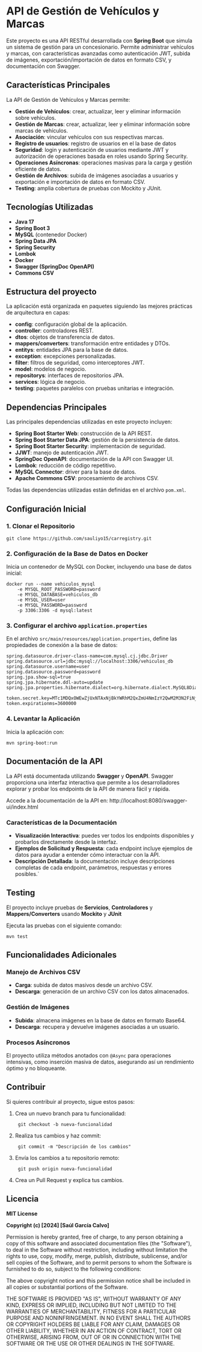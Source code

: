 # API de Gestión de Vehículos y Marcas

Este proyecto es una API RESTful desarrollada con **Spring Boot** que simula un sistema de gestión para un concesionario. Permite administrar vehículos y marcas, con características avanzadas como autenticación JWT, subida de imágenes, exportación/importación de datos en formato CSV, y documentación con Swagger.


## Características Principales

La API de Gestión de Vehículos y Marcas permite:

- **Gestión de Vehículos**: crear, actualizar, leer y eliminar información sobre vehículos.
- **Gestión de Marcas**: crear, actualizar, leer y eliminar información sobre marcas de vehículos.
- **Asociación**: vincular vehículos con sus respectivas marcas.
- **Registro de usuarios**: registro de usuarios en el la base de datos
- **Seguridad**: login y autenticación de usuarios mediante JWT y autorización de operaciones basada en roles usando Spring Security.
- **Operaciones Asíncronas**: operaciones masivas para la carga y gestión eficiente de datos.
- **Gestión de Archivos**: subida de imágenes asociadas a usuarios y exportación e importación de datos en formato CSV.
- **Testing**: amplia cobertura de pruebas con Mockito y JUnit.


## Tecnologías Utilizadas

- **Java 17**
- **Spring Boot 3**
- **MySQL** (contenedor Docker)
- **Spring Data JPA**
- **Spring Security**
- **Lombok**
- **Docker**
- **Swagger (SpringDoc OpenAPI)**
- **Commons CSV**


## Estructura del proyecto

La aplicación está organizada en paquetes siguiendo las mejores prácticas de arquitectura en capas:

- **config**: configuración global de la aplicación.
- **controller**: controladores REST.
- **dtos**: objetos de transferencia de datos.
- **mappers/converters**: transformación entre entidades y DTOs.
- **entitys**: entidades JPA para la base de datos.
- **exception**: excepciones personalizadas.
- **filter**: filtros de seguridad, como interceptores JWT.
- **model**: modelos de negocio.
- **repositorys**: interfaces de repositorios JPA.
- **services**: lógica de negocio.
- **testing**: paquetes paralelos con pruebas unitarias e integración.


## Dependencias Principales

Las principales dependencias utilizadas en este proyecto incluyen:

- **Spring Boot Starter Web**: construcción de la API REST.
- **Spring Boot Starter Data JPA**: gestión de la persistencia de datos.
- **Spring Boot Starter Security**: implementación de seguridad.
- **JJWT**: manejo de autenticación JWT.
- **SpringDoc OpenAPI**: documentación de la API con Swagger UI.
- **Lombok**: reducción de código repetitivo.
- **MySQL Connector**: driver para la base de datos.
- **Apache Commons CSV**: procesamiento de archivos CSV.

Todas las dependencias utilizadas están definidas en el archivo ``pom.xml``.


## Configuración Inicial

### 1. Clonar el Repositorio

    git clone https://github.com/sauliyo15/carregistry.git

### 2. Configuración de la Base de Datos en Docker

Inicia un contenedor de MySQL con Docker, incluyendo una base de datos inicial:

    docker run --name vehiculos_mysql 
        -e MYSQL_ROOT_PASSWORD=password 
        -e MYSQL_DATABASE=vehiculos_db
        -e MYSQL_USER=user
        -e MYSQL_PASSWORD=password
        -p 3306:3306 -d mysql:latest

### 3. Configurar el archivo ``application.properties``

En el archivo ``src/main/resources/application.properties``, define las propiedades de conexión a la base de datos:

    spring.datasource.driver-class-name=com.mysql.cj.jdbc.Driver
    spring.datasource.url=jdbc:mysql://localhost:3306/vehiculos_db
    spring.datasource.username=user
    spring.datasource.password=password
    spring.jpa.show-sql=true
    spring.jpa.hibernate.ddl-auto=update
    spring.jpa.properties.hibernate.dialect=org.hibernate.dialect.MySQL8Dialect

    token.secret.key=MTc1MDQxOWEwZjUxNTAxNjBkYWRhM2QxZmU4NmIzY2QwM2M3N2FiNjgyMTI5NjE0N2I0NDdiZmY2ZjQ0NWNkZDU1ZmY5NzNjMTRlYTc4NGJkZDE5YTMxMDcxMTU4NWFiZjc2Mzk2NmZmYTc4NGYyOGM2YTc2MGQxMjk5NjY1ZmE=
    token.expirationms=3600000

### 4. Levantar la Aplicación

Inicia la aplicación con:

    mvn spring-boot:run


## Documentación de la API

La API está documentada utilizando **Swagger** y **OpenAPI**. Swagger proporciona una interfaz interactiva que permite a los desarrolladores explorar y probar los endpoints de la API de manera fácil y rápida.

Accede a la documentación de la API en:
http://localhost:8080/swagger-ui/index.html

### Características de la Documentación

- **Visualización Interactiva**: puedes ver todos los endpoints disponibles y probarlos directamente desde la interfaz.
- **Ejemplos de Solicitud y Respuesta**: cada endpoint incluye ejemplos de datos para ayudar a entender cómo interactuar con la API.
- **Descripción Detallada**: la documentación incluye descripciones completas de cada endpoint, parámetros, respuestas y errores posibles.`


## Testing

El proyecto incluye pruebas de **Servicios**, **Controladores** y **Mappers/Converters** usando **Mockito** y **JUnit**

Ejecuta las pruebas con el siguiente comando:

    mvn test


## Funcionalidades Adicionales

### Manejo de Archivos CSV

- **Carga**: subida de datos masivos desde un archivo CSV.
- **Descarga**: generación de un archivo CSV con los datos almacenados.

### Gestión de Imágenes

- **Subida**: almacena imágenes en la base de datos en formato Base64.
- **Descarga**: recupera y devuelve imágenes asociadas a un usuario.

### Procesos Asíncronos

El proyecto utiliza métodos anotados con ``@Async`` para operaciones intensivas, como inserción masiva de datos, asegurando así un rendimiento óptimo y no bloqueante.


## Contribuir

Si quieres contribuir al proyecto, sigue estos pasos:

1. Crea un nuevo branch para tu funcionalidad:

        git checkout -b nueva-funcionalidad

2. Realiza tus cambios y haz commit:

        git commit -m "Descripción de los cambios"

3. Envía los cambios a tu repositorio remoto:

        git push origin nueva-funcionalidad

4. Crea un Pull Request y explica tus cambios.


## Licencia

**MIT License**

**Copyright (c) [2024] [Saúl García Calvo]**

Permission is hereby granted, free of charge, to any person obtaining a copy
of this software and associated documentation files (the "Software"), to deal
in the Software without restriction, including without limitation the rights
to use, copy, modify, merge, publish, distribute, sublicense, and/or sell
copies of the Software, and to permit persons to whom the Software is
furnished to do so, subject to the following conditions:

The above copyright notice and this permission notice shall be included in all
copies or substantial portions of the Software.

THE SOFTWARE IS PROVIDED "AS IS", WITHOUT WARRANTY OF ANY KIND, EXPRESS OR
IMPLIED, INCLUDING BUT NOT LIMITED TO THE WARRANTIES OF MERCHANTABILITY,
FITNESS FOR A PARTICULAR PURPOSE AND NONINFRINGEMENT. IN NO EVENT SHALL THE
AUTHORS OR COPYRIGHT HOLDERS BE LIABLE FOR ANY CLAIM, DAMAGES OR OTHER
LIABILITY, WHETHER IN AN ACTION OF CONTRACT, TORT OR OTHERWISE, ARISING FROM,
OUT OF OR IN CONNECTION WITH THE SOFTWARE OR THE USE OR OTHER DEALINGS IN THE
SOFTWARE.